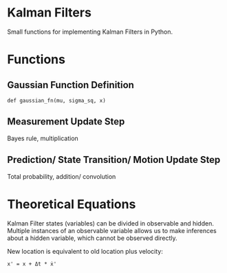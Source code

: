 # Kalman Filters

Small functions for implementing Kalman Filters in Python.


# Functions

## Gaussian Function Definition

    def gaussian_fn(mu, sigma_sq, x)

## Measurement Update Step
Bayes rule, multiplication

## Prediction/ State Transition/ Motion Update Step
Total probability, addition/ convolution

# Theoretical Equations

Kalman Filter states (variables) can be divided in observable and hidden. Multiple instances of an observable variable allows us to make inferences about a hidden variable, which cannot be observed directly.

New location is equivalent to old location plus velocity: 

    x' = x + Δt * ẋ'

